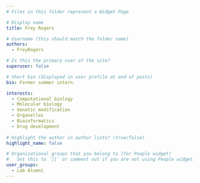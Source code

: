 ```yaml
---
# Files in this folder represent a Widget Page

# Display name
title: Frey Rogers

# Username (this should match the folder name)
authors:
  - FreyRogers

# Is this the primary user of the site?
superuser: false

# Short bio (displayed in user profile at end of posts)
bio: Former summer intern. 

interests:
  - Computational biology
  - Molecular biology
  - Genetic modification
  - Organelles
  - Bioinformatics
  - Drug development
      
# Highlight the author in author lists? (true/false)
highlight_name: false

# Organizational groups that you belong to (for People widget)
#   Set this to `[]` or comment out if you are not using People widget.
user_groups:
  - Lab Alumni
---
```




